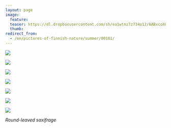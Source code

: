 ```yaml
---
layout: page
image:
  feature:
  teaser: https://dl.dropboxusercontent.com/sh/ea1wtnz7z734o12/AABxcoXO7NHE6Q52XTaZvs0_a/luontokuvat/kes%C3%A4/5/DS24849-245px%20%282%29.jpg
  thumb:
redirect_from:
  - /en/pictures-of-finnish-nature/summer/00101/
---
```


![](https://b2.minimuutti.com/file/minimuutti-com/luontokuvat/kes%C3%A4/5/DS24850-800px.jpg)

![](https://b2.minimuutti.com/file/minimuutti-com/luontokuvat/kes%C3%A4/5/DS24849-800px.jpg)

![](https://b2.minimuutti.com/file/minimuutti-com/luontokuvat/kes%C3%A4/5/DS24865-800px.jpg)

![](https://b2.minimuutti.com/file/minimuutti-com/luontokuvat/kes%C3%A4/6/DS25246-800px.jpg)

![](https://b2.minimuutti.com/file/minimuutti-com/luontokuvat/kes%C3%A4/6/DS25281-800px.jpg)

![](https://b2.minimuutti.com/file/minimuutti-com/luontokuvat/kes%C3%A4/6/DS25289-800px.jpg)

![](https://b2.minimuutti.com/file/minimuutti-com/luontokuvat/kes%C3%A4/6/DS25290-800px.jpg)

*Round-leaved saxifrage*
